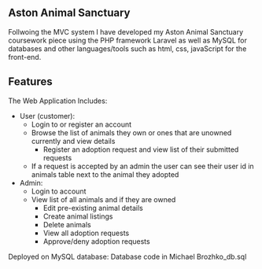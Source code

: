## Aston Animal Sanctuary

Follwoing the MVC system I have developed my Aston Animal Sanctuary coursework piece using the PHP framework Laravel as well as MySQL for databases and other languages/tools such as html, css, javaScript for the front-end.


## Features
The Web Application Includes:
* User (customer):
	* Login to or register an account 	
	* Browse the list of animals they own or ones that are unowned currently and view details
        * Register an adoption request and view list of their submitted requests
	* If a request is accepted by an admin the user can see their user id in animals table next to the animal they adopted
* Admin:
	* Login to account	
	* View list of all animals and if they are owned
        * Edit pre-existing animal details
        * Create animal listings
        * Delete animals
        * View all adoption requests
        * Approve/deny adoption requests

Deployed on MySQL database: Database code in Michael Brozhko_db.sql

